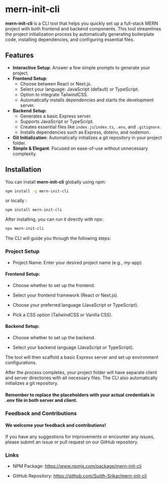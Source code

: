 # mern-init-cli

**mern-init-cli** is a CLI tool that helps you quickly set up a full-stack MERN project with both frontend and backend components. This tool streamlines the project initialization process by automatically generating boilerplate code, installing dependencies, and configuring essential files.

## Features

- **Interactive Setup**: Answer a few simple prompts to generate your project.
- **Frontend Setup**:
  - Choose between React or Next.js.
  - Select your language: JavaScript (default) or TypeScript.
  - Option to integrate TailwindCSS.
  - Automatically installs dependencies and starts the development server.
- **Backend Setup**:
  - Generates a basic Express server.
  - Supports JavaScript or TypeScript.
  - Creates essential files like `index.js`/`index.ts`, `.env`, and `.gitignore`.
  - Installs dependencies such as Express, dotenv, and nodemon.
- **Git Initialization**: Automatically initializes a git repository in your project folder.
- **Simple & Elegant**: Focused on ease-of-use without unnecessary complexity.

## Installation

You can install **mern-init-cli** globally using npm:

```sh
npm install -g mern-init-cli
```
or locally :

```
npm install mern-init-cli
```

After installing, you can run it directly with npx:

```sh
npx mern-init-cli
```

The CLI will guide you through the following steps:

### Project Setup
- Project Name: Enter your desired project name (e.g., my-app).

#### Frontend Setup: 
- Choose whether to set up the frontend.

- Select your frontend framework (React or Next.js).

- Choose your preferred language (JavaScript or TypeScript).

- Pick a CSS option (TailwindCSS or Vanilla CSS).

#### Backend Setup:

- Choose whether to set up the backend.

- Select your backend language (JavaScript or TypeScript).

The tool will then scaffold a basic Express server and set up environment configurations.

After the process completes, your project folder will have separate client and server directories with all necessary files. The CLI also automatically initializes a git repository.

#### Remember to replace the placeholders with your actual credentials in .env file in both server and client.

### Feedback and Contributions
#### We welcome your feedback and contributions!
If you have any suggestions for improvements or encounter any issues, please submit an issue or pull request on our GitHub repository.

### Links
- NPM Package: https://www.npmjs.com/package/mern-init-cli

- GitHub Repository: https://github.com/Sujith-Srikar/mern-init-cli